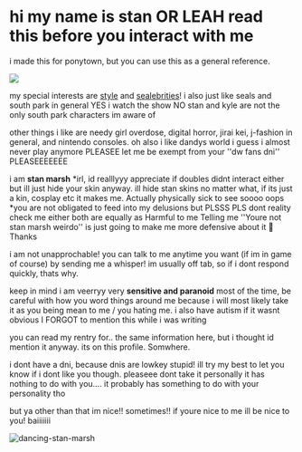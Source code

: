# hi my name is stan OR LEAH read this before you interact with me
i made this for ponytown, but you can use this as a general reference.

![](https://komarev.com/ghpvc/?username=stylecanon&color=lightgray)

my special interests are [style](https://shipping.fandom.com/wiki/Style) and [se](https://camp2.rectangle.zone/index.php?title=Yo-chan)[al](https://camp2.rectangle.zone/index.php?title=Tsuki)[eb](https://www.reddit.com/r/seals/comments/vz6v87/more_kroshik_source_%D1%81%D0%BF%D0%B0%D1%81%D0%B5%D0%BD%D0%B8%D0%B5_%D1%82%D1%8E%D0%BB%D0%B5%D0%BD%D0%B5%D0%B9_6992399/)[ri](https://www.reddit.com/r/seals/comments/1hua3ar/niko_is_very_funny_looking/)[ties](https://www.reddit.com/r/seals/comments/1ipkyz8/luntik/)! i also just like seals and south park in general
YES i watch the show NO stan and kyle are not the only south park characters im aware of

other things i like are needy girl overdose, digital horror, jirai kei, j-fashion in general, and nintendo consoles.
oh also i like dandys world i guess i almost never play anymore PLEASEE let me be exempt from your ''dw fans dni'' PLEASEEEEEEE

i am **stan marsh** *irl, id realllyyy appreciate if doubles didnt interact either but ill just hide your skin anyway. ill hide stan skins no matter what, if its just a kin, cosplay etc it makes me. Actually physically sick to see soooo oops
*you are not obligated to feed into my delusions but PLSSS PLS dont reality check me either both are equally as Harmful to me Telling me ''Youre not stan marsh weirdo'' is just going to make me more defensive about it 🩷 Thanks

i am not unapprochable! you can talk to me anytime you want (if im in game of course) by sending me a whisper! im usually off tab, so if i dont respond quickly, thats why.

keep in mind i am veerryy very **sensitive and paranoid** most of the time, be careful with how you word things around me because i will most likely take it as you being mean to me / you hating me. i also have autism if it wasnt obvious I FORGOT to mention this while i was writing

you can read my rentry for.. the same information here, but i thought id mention it anyway. its on this profile. Somwhere.

i dont have a dni, because dnis are lowkey stupid! ill try my best to let you know if i dont like you though. pleaseee dont take it personally it has nothing to do with you.... it probably has something to do with your personality tho

but ya other than that im nice!! sometimes!! if youre nice to me ill be nice to you! baiiiiiii


![dancing-stan-marsh](https://github.com/user-attachments/assets/4da7cb42-143b-4263-be21-72e66162ed87)
